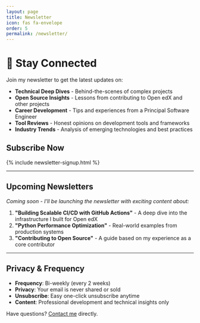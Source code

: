 ```yaml
---
layout: page
title: Newsletter
icon: fas fa-envelope
order: 5
permalink: /newsletter/
---
```


# 📧 Stay Connected

Join my newsletter to get the latest updates on:

- **Technical Deep Dives** - Behind-the-scenes of complex projects
- **Open Source Insights** - Lessons from contributing to Open edX and other projects  
- **Career Development** - Tips and experiences from a Principal Software Engineer
- **Tool Reviews** - Honest opinions on development tools and frameworks
- **Industry Trends** - Analysis of emerging technologies and best practices

## Subscribe Now

{% include newsletter-signup.html %}

---

## Upcoming Newsletters

*Coming soon - I'll be launching the newsletter with exciting content about:*

1. **"Building Scalable CI/CD with GitHub Actions"** - A deep dive into the infrastructure I built for Open edX
2. **"Python Performance Optimization"** - Real-world examples from production systems
3. **"Contributing to Open Source"** - A guide based on my experience as a core contributor

---

## Privacy & Frequency

- **Frequency**: Bi-weekly (every 2 weeks)
- **Privacy**: Your email is never shared or sold
- **Unsubscribe**: Easy one-click unsubscribe anytime
- **Content**: Professional development and technical insights only

Have questions? [Contact me](/contact) directly.
